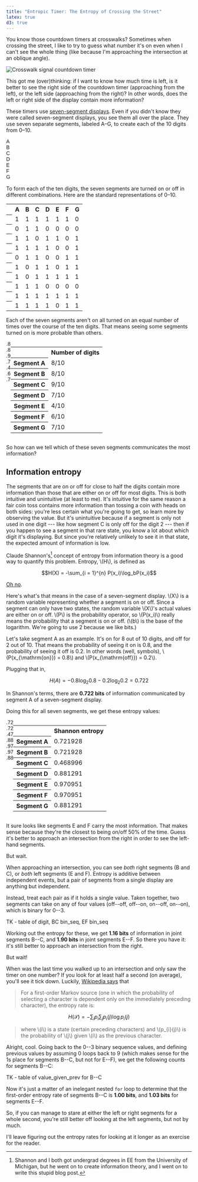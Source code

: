 ```yaml
---
title: "Entropic Timer: The Entropy of Crossing the Street"
latex: true
d3: true
---
```


<link rel="stylesheet" type="text/css" href="{{site.baseurl}}/post-uploads/7-segment-display/7-segment-display.css">

<style>
#{{ page.title | slugify }} .bigDigit {
  --height: 300px;
  margin-bottom: 15px;
}

#{{ page.title | slugify }} .digit {
  font-family: 'Helvetica', sans-serif;
}

#{{ page.title | slugify }} table .rowHeader .digit {
  --height: 32px;
  vertical-align: top;
}

#{{ page.title | slugify }} .digitTableContainer {
  display: flex;
}

#{{ page.title | slugify }} .digitTableContainer .digit {
  --height: 200px;
}

#{{ page.title | slugify }} .digitTableContainer .digit.heatmap .segA,
#{{ page.title | slugify }} .digitTableContainer .digit.heatmap .segB {
  --off-color: rgb(204, 0, 0);
}
#{{ page.title | slugify }} .digitTableContainer .digit.heatmap .segC {
  --off-color: rgb(229.5, 0, 0);
}
#{{ page.title | slugify }} .digitTableContainer .digit.heatmap .segD,
#{{ page.title | slugify }} .digitTableContainer .digit.heatmap .segG {
  --off-color: rgb(178.5, 0, 0);
}
#{{ page.title | slugify }} .digitTableContainer .digit.heatmap .segE {
  --off-color: rgb(102, 0, 0);
}
#{{ page.title | slugify }} .digitTableContainer .digit.heatmap .segF {
  --off-color: rgb(153, 0, 0);
}

#{{ page.title | slugify }} .digitTableContainer .digit.entropyHeatmap .segA,
#{{ page.title | slugify }} .digitTableContainer .digit.entropyHeatmap .segB {
  --off-color: rgb(184.091664, 0, 0);
}
#{{ page.title | slugify }} .digitTableContainer .digit.entropyHeatmap .segC {
  --off-color: rgb(119.593876, 0, 0);
}
#{{ page.title | slugify }} .digitTableContainer .digit.entropyHeatmap .segD,
#{{ page.title | slugify }} .digitTableContainer .digit.entropyHeatmap .segG {
  --off-color: rgb(224.729179, 0, 0);
}
#{{ page.title | slugify }} .digitTableContainer .digit.entropyHeatmap .segE,
#{{ page.title | slugify }} .digitTableContainer .digit.entropyHeatmap .segF {
  --off-color: rgb(247.592402, 0, 0);
}

</style>

You know those countdown timers at crosswalks? Sometimes when crossing the street, I like to try to guess what number it's on even when I can't see the whole thing (like because I'm approaching the intersection at an oblique angle).

![Crosswalk signal countdown timer]({{site.baseurl}}/post-uploads/7-segment-display/signal.png)

This got me (over)thinking: if I want to know how much time is left, is it better to see the right side of the countdown timer (approaching from the left), or the left side (approaching from the right)? In other words, does the left or right side of the display contain more information?

These timers use [seven-segment displays](https://en.wikipedia.org/wiki/Seven-segment_display). Even if you didn't know they were called seven-segment displays, you see them all over the place. They use seven separate segments, labeled A–G, to create each of the 10 digits from 0–10.

<div class="digit bigDigit">
  <div class="segment segA on"></div>
  <div class="label segA">A</div>
  <div class="segment segB on"></div>
  <div class="label segB">B</div>
  <div class="segment segC on"></div>
  <div class="label segC">C</div>
  <div class="segment segD on"></div>
  <div class="label segD">D</div>
  <div class="segment segE on"></div>
  <div class="label segE">E</div>
  <div class="segment segF on"></div>
  <div class="label segF">F</div>
  <div class="segment segG on"></div>
  <div class="label segG">G</div>
</div>

To form each of the ten digits, the seven segments are turned on or off in different combinations. Here are the standard representations of 0–10.

<table class="segmentDigitTable">
    <tr><td></td><th>A</th><th>B</th><th>C</th><th>D</th><th>E</th><th>F</th><th>G</th></tr>
    <tr>
        <th class="rowHeader">
            <div class="digit digZero">
              <div class="segment segA"></div>
              <div class="segment segB"></div>
              <div class="segment segC"></div>
              <div class="segment segD"></div>
              <div class="segment segE"></div>
              <div class="segment segF"></div>
              <div class="segment segG"></div>
            </div>
        </th>
        <td>1</td><td>1</td><td>1</td><td>1</td><td>1</td><td>1</td><td>0</td></tr>
    <tr>
        <th class="rowHeader">
            <div class="digit digOne">
              <div class="segment segA"></div>
              <div class="segment segB"></div>
              <div class="segment segC"></div>
              <div class="segment segD"></div>
              <div class="segment segE"></div>
              <div class="segment segF"></div>
              <div class="segment segG"></div>
            </div>
        </th>
        <td>0</td><td>1</td><td>1</td><td>0</td><td>0</td><td>0</td><td>0</td></tr>
    <tr>
        <th class="rowHeader">
            <div class="digit digTwo">
              <div class="segment segA"></div>
              <div class="segment segB"></div>
              <div class="segment segC"></div>
              <div class="segment segD"></div>
              <div class="segment segE"></div>
              <div class="segment segF"></div>
              <div class="segment segG"></div>
            </div>
        </th>
        <td>1</td><td>1</td><td>0</td><td>1</td><td>1</td><td>0</td><td>1</td></tr>
    <tr>
        <th class="rowHeader">
            <div class="digit digThree">
              <div class="segment segA"></div>
              <div class="segment segB"></div>
              <div class="segment segC"></div>
              <div class="segment segD"></div>
              <div class="segment segE"></div>
              <div class="segment segF"></div>
              <div class="segment segG"></div>
            </div>
        </th>
        <td>1</td><td>1</td><td>1</td><td>1</td><td>0</td><td>0</td><td>1</td></tr>
    <tr>
        <th class="rowHeader">
            <div class="digit digFour">
              <div class="segment segA"></div>
              <div class="segment segB"></div>
              <div class="segment segC"></div>
              <div class="segment segD"></div>
              <div class="segment segE"></div>
              <div class="segment segF"></div>
              <div class="segment segG"></div>
            </div>
        </th>
        <td>0</td><td>1</td><td>1</td><td>0</td><td>0</td><td>1</td><td>1</td></tr>
    <tr>
        <th class="rowHeader">
            <div class="digit digFive">
              <div class="segment segA"></div>
              <div class="segment segB"></div>
              <div class="segment segC"></div>
              <div class="segment segD"></div>
              <div class="segment segE"></div>
              <div class="segment segF"></div>
              <div class="segment segG"></div>
            </div>
            </th>
        <td>1</td><td>0</td><td>1</td><td>1</td><td>0</td><td>1</td><td>1</td></tr>
    <tr>
        <th class="rowHeader">
            <div class="digit digSix">
              <div class="segment segA"></div>
              <div class="segment segB"></div>
              <div class="segment segC"></div>
              <div class="segment segD"></div>
              <div class="segment segE"></div>
              <div class="segment segF"></div>
              <div class="segment segG"></div>
            </div>
        </th>
        <td>1</td><td>0</td><td>1</td><td>1</td><td>1</td><td>1</td><td>1</td></tr>
    <tr>
        <th class="rowHeader">
            <div class="digit digSeven">
              <div class="segment segA"></div>
              <div class="segment segB"></div>
              <div class="segment segC"></div>
              <div class="segment segD"></div>
              <div class="segment segE"></div>
              <div class="segment segF"></div>
              <div class="segment segG"></div>
            </div>
        </th>
        <td>1</td><td>1</td><td>1</td><td>0</td><td>0</td><td>0</td><td>0</td></tr>
    <tr>
        <th class="rowHeader">
            <div class="digit digEight">
              <div class="segment segA"></div>
              <div class="segment segB"></div>
              <div class="segment segC"></div>
              <div class="segment segD"></div>
              <div class="segment segE"></div>
              <div class="segment segF"></div>
              <div class="segment segG"></div>
            </div>
        </th>
        <td>1</td><td>1</td><td>1</td><td>1</td><td>1</td><td>1</td><td>1</td></tr>
    <tr>
        <th class="rowHeader">
            <div class="digit digNine">
              <div class="segment segA"></div>
              <div class="segment segB"></div>
              <div class="segment segC"></div>
              <div class="segment segD"></div>
              <div class="segment segE"></div>
              <div class="segment segF"></div>
              <div class="segment segG"></div>
            </div>
        </th>
        <td>1</td><td>1</td><td>1</td><td>1</td><td>0</td><td>1</td><td>1</td></tr>
</table>

Each of the seven segments aren't on all turned on an equal number of times over the course of the ten digits. That means seeing some segments turned on is more probable than others.

<div class="digitTableContainer">
  <div class="digit heatmap">
    <div class="segment segA"></div>
    <div class="label segA">.8</div>
    <div class="segment segB"></div>
    <div class="label segB">.8</div>
    <div class="segment segC"></div>
    <div class="label segC">.9</div>
    <div class="segment segD"></div>
    <div class="label segD">.7</div>
    <div class="segment segE"></div>
    <div class="label segE">.4</div>
    <div class="segment segF"></div>
    <div class="label segF">.6</div>
    <div class="segment segG"></div>
    <div class="label segG">.7</div>
  </div>
  <table>
    <tr><th></th><th>Number of digits</th></tr>
    <tr><th>Segment A</th><td>8/10</td></tr>
    <tr><th>Segment B</th><td>8/10</td></tr>
    <tr><th>Segment C</th><td>9/10</td></tr>
    <tr><th>Segment D</th><td>7/10</td></tr>
    <tr><th>Segment E</th><td>4/10</td></tr>
    <tr><th>Segment F</th><td>6/10</td></tr>
    <tr><th>Segment G</th><td>7/10</td></tr>
  </table>
</div>

So how can we tell which of these seven segments communicates the most information?

## Information entropy

The segments that are on or off for close to half the digits contain more information than those that are either on or off for most digits. This is both intuitive and unintuitive (at least to me). It's intuitive for the same reason a fair coin toss contains more information than tossing a coin with heads on both sides: you're less certain what you're going to get, so learn more by observing the value. But it's unintuitive because if a segment is only not used in one digit --- like how segment C is only off for the digit 2 --- then if you happen to see a segment in that rare state, you know a lot about which digit it's displaying. But since you're relatively unlikely to see it in that state, the expected amount of information is low.

Claude Shannon's[^1] concept of entropy from information theory is a good way to quantify this problem. Entropy, \\(H\\), is defined as

$$H(X) = -\sum_{i = 1}^{n} P(x_i)\log_bP(x_i)$$

[Oh no](https://webcomicname.com/).

Here's what's that means in the case of a seven-segment display. \\(X\\) is a random variable representing whether a segment is on or off. Since a segment can only have two states, the random variable \\(X\\)'s actual values are either on or off. \\(P\\) is the probability operator, so \\(P(x_i)\\) really means the probability that a segment is on or off. (\\(b\\) is the base of the logarithm. We're going to use 2 because we like bits.)

Let's take segment A as an example. It's on for 8 out of 10 digits, and off for 2 out of 10. That means the probability of seeing it on is 0.8, and the probability of seeing it off is 0.2. In other words (well, symbols), \\(P(x_{\mathrm{on}}) = 0.8\\) and \\(P(x_{\mathrm{off}}) = 0.2\\).

Plugging that in,

$$H(A) = -0.8 \log_2 0.8 - 0.2 \log_2 0.2 = 0.722$$

In Shannon's terms, there are **0.722 bits** of information communicated by segment A of a seven-segment display.

Doing this for all seven segments, we get these entropy values:

<div class="digitTableContainer">
  <div class="digit entropyHeatmap">
    <div class="segment segA"></div>
    <div class="label segA">.72</div>
    <div class="segment segB"></div>
    <div class="label segB">.72</div>
    <div class="segment segC"></div>
    <div class="label segC">.47</div>
    <div class="segment segD"></div>
    <div class="label segD">.88</div>
    <div class="segment segE"></div>
    <div class="label segE">.97</div>
    <div class="segment segF"></div>
    <div class="label segF">.97</div>
    <div class="segment segG"></div>
    <div class="label segG">.88</div>
  </div>
  <table>
    <tr><th></th><th>Shannon entropy</th></tr>
    <tr><th>Segment A</th><td>0.721928</td></tr>
    <tr><th>Segment B</th><td>0.721928</td></tr>
    <tr><th>Segment C</th><td>0.468996</td></tr>
    <tr><th>Segment D</th><td>0.881291</td></tr>
    <tr><th>Segment E</th><td>0.970951</td></tr>
    <tr><th>Segment F</th><td>0.970951</td></tr>
    <tr><th>Segment G</th><td>0.881291</td></tr>
  </table>
</div>

It sure looks like segments E and F carry the most information. That makes sense because they're the closest to being on/off 50% of the time. Guess it's better to approach an intersection from the right in order to see the left-hand segments.

But wait.

When approaching an intersection, you can see *both* right segments (B and C), or *both* left segments (E and F). Entropy is additive between independent events, but a pair of segments from a single display are anything but independent.

Instead, treat each pair as if it holds a single value. Taken together, two segments can take on any of four values (off--off, off--on, on--off, on--on), which is binary for 0--3.

TK - table of digit, BC bin_seq, EF bin_seq

Working out the entropy for these, we get **1.16 bits** of information in joint segments B--C, and **1.90 bits** in joint segments E--F. So there you have it: it's still better to approach an intersection from the right.

But wait!

When was the last time you walked up to an intersection and only saw the timer on one number? If you look for at least half a second (on average), you'll see it tick down. Luckily, [Wikipedia says](https://en.wikipedia.org/wiki/Entropy_(information_theory)#Data_as_a_Markov_process) that

> For a first-order Markov source (one in which the probability of selecting a character is dependent only on the immediately preceding character), the entropy rate is:

$$H(\mathcal{S}) = -\sum_i p_i\sum_jp_i(j)\log p_i(j)$$

> where \\(i\\) is a state (certain preceding characters) and \\(p_{i}(j)\\) is the probability of \\(j\\) given \\(i\\) as the previous character.

Alright, cool. Going back to the 0--3 binary sequence values, and defining previous values by assuming 0 loops back to 9 (which makes sense for the 1s place for segments B--C, but not for E--F), we get the following counts for segments B--C:

TK - table of value_given_prev for B--C

Now it's just a matter of an inelegant nested `for` loop to determine that the first-order entropy rate of segments B--C is **1.00 bits**, and **1.03 bits** for segments E--F.

So, if you can manage to stare at either the left or right segments for a whole second, you're still better off looking at the left segments, but not by much.

I'll leave figuring out the entropy rates for looking at it longer as an exercise for the reader.

[^1]: Shannon and I both got undergrad degrees in EE from the University of Michigan, but he went on to create information theory, and I went on to write this stupid blog post.

<script>
class {{ page.title | slugify | capitalize | replace: "-", "" }} {
  constructor(container) {
    this.container = container;
    this.segmentDigitTable =  this.container.select(".segmentDigitTable");

    this.digits = {
        0: [1, 1, 1, 1, 1, 1, 0],
        1: [0, 1, 1, 0, 0, 0, 0],
        2: [1, 1, 0, 1, 1, 0, 1],
        3: [1, 1, 1, 1, 0, 0, 1],
        4: [0, 1, 1, 0, 0, 1, 1],
        5: [1, 0, 1, 1, 0, 1, 1],
        6: [1, 0, 1, 1, 1, 1, 1],
        7: [1, 1, 1, 0, 0, 0, 0],
        8: [1, 1, 1, 1, 1, 1, 1],
        9: [1, 1, 1, 1, 0, 1, 1]
    };
  }
}
let {{ page.title | slugify | replace: "-", "" }} = new {{ page.title | slugify | capitalize | replace: "-", "" }}(d3.select("#{{ page.title | slugify }}"));
</script>
